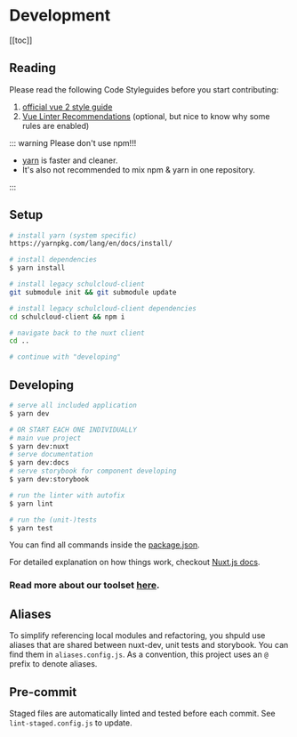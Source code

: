 # Development

[[toc]]

## Reading

Please read the following Code Styleguides before you start contributing:

1. [official vue 2 style guide](https://vuejs.org/v2/style-guide/)
1. [Vue Linter Recommendations](https://eslint.vuejs.org/user-guide/) (optional, but nice to know why some rules are enabled)

::: warning Please don't use npm!!!

- [yarn](https://yarnpkg.com/lang/en/docs/install/) is faster and cleaner.
- It's also not recommended to mix npm & yarn in one repository.

:::

## Setup

```bash
# install yarn (system specific)
https://yarnpkg.com/lang/en/docs/install/

# install dependencies
$ yarn install

# install legacy schulcloud-client
git submodule init && git submodule update

# install legacy schulcloud-client dependencies
cd schulcloud-client && npm i

# navigate back to the nuxt client
cd ..

# continue with "developing"
```

## Developing

```bash
# serve all included application
$ yarn dev

# OR START EACH ONE INDIVIDUALLY
# main vue project
$ yarn dev:nuxt
# serve documentation
$ yarn dev:docs
# serve storybook for component developing
$ yarn dev:storybook

# run the linter with autofix
$ yarn lint

# run the (unit-)tests
$ yarn test
```

You can find all commands inside the [package.json](./package.json).

For detailed explanation on how things work, checkout [Nuxt.js docs](https://nuxtjs.org).

### Read more about our toolset [here](/tools.html).

## Aliases

To simplify referencing local modules and refactoring, you shpuld use aliases that are shared between nuxt-dev, unit tests and storybook. You can find them in `aliases.config.js`. As a convention, this project uses an `@` prefix to denote aliases.

## Pre-commit

Staged files are automatically linted and tested before each commit. See `lint-staged.config.js` to update.
